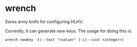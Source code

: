 # wrench

Swiss army knife for configuring HLHV.

Currently, it can generate new keys. The usage for doing this is:

`wrench newkey -t|--text "<value>" [-c|--cost <integer>]`
